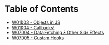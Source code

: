 # Table of Contents

* [W01D03 - Objects in JS](/w01d03)
* [W01D04 - Callbacks!](/w01d04)
* [W07D04 - Data Fetching & Other Side Effects](/w07d04)
* [W07D05 - Custom Hooks](/w07d05)
